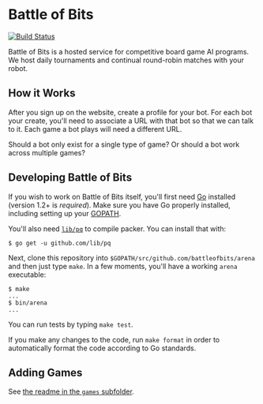 # Battle of Bits

[![Build Status](https://travis-ci.org/battleofbits/arena.png?branch=master)](https://travis-ci.org/battleofbits/arena)

Battle of Bits is a hosted service for competitive board game AI programs. We
host daily tournaments and continual round-robin matches with your robot.

## How it Works

After you sign up on the website, create a profile for your bot. For each bot
your create, you'll need to associate a URL with that bot so that we can talk
to it. Each game a bot plays will need a different URL.

Should a bot only exist for a single type of game? Or should a bot work across
multiple games?


## Developing Battle of Bits

If you wish to work on Battle of Bits itself, you'll first need
[Go](http://golang.org) installed (version 1.2+ is _required_).
Make sure you have Go properly installed, including setting up your
[GOPATH](http://golang.org/doc/code.html#GOPATH).

You'll also need [`lib/pq`](https://github.com/lib/pq) to compile packer. You
can install that with:

```
$ go get -u github.com/lib/pq
```

Next, clone this repository into `$GOPATH/src/github.com/battleofbits/arena`
and then just type `make`. In a few moments, you'll have a working `arena`
executable:

```
$ make
...
$ bin/arena
...
```

You can run tests by typing `make test`.

If you make any changes to the code, run `make format` in order to
automatically format the code according to Go standards.

## Adding Games

See [the readme in the `games` subfolder][games-readme].

 [games-readme]: https://github.com/battleofbits/arena/tree/master/games

